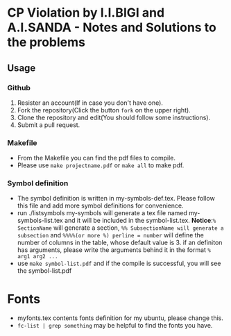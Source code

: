 # CP Violation by I.I.BIGI and A.I.SANDA - Notes and Solutions to the problems
## Usage
### Github
1. Resister an account(If in case you don't have one).
1. Fork the repository(Click the button `fork` on the upper right).
2. Clone the repository and edit(You should follow some instructions).
3. Submit a pull request.

### Makefile
+ From the Makefile you can find the pdf files to compile.
+ Please use `make projectname.pdf` or `make all` to make pdf.

### Symbol definition
+ The symbol definition is written in my-symbols-def.tex.
Please follow this file and add more symbol definitions for convenience.
+ run ./listsymbols my-symbols will generate a tex file named my-symbols-list.tex and it will be included in the symbol-list.tex. 
    **Notice**:`% SectionName` will generate a section, `%% SubsectionName will generate a subsection` and `%%%%(or more %) perline = number` will define the number of columns in the table, whose default value is 3. if an definiton has arguments, please write the arguments behind it in the format `% arg1 arg2 ...`
+ use `make symbol-list.pdf` and if the compile is successful, you will see the symbol-list.pdf

# Fonts
+ myfonts.tex contents fonts definition for my ubuntu, please change this.
+ `fc-list | grep something` may be helpful to find the fonts you have.
